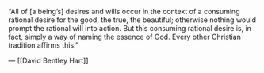 “All of [a being’s] desires and wills occur in the context of a consuming rational desire for the good, the true, the beautiful; otherwise nothing would prompt the rational will into action. But this consuming rational desire is, in fact, simply a way of naming the essence of God. Every other Christian tradition affirms this.”

— [[David Bentley Hart]]


